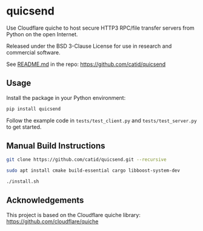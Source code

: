 # quicsend

Use Cloudflare quiche to host secure HTTP3 RPC/file transfer servers from Python on the open Internet.

Released under the BSD 3-Clause License for use in research and commercial software.

See [README.md](README.md) in the repo: https://github.com/catid/quicsend


## Usage

Install the package in your Python environment:

```bash
pip install quicsend
```

Follow the example code in `tests/test_client.py` and `tests/test_server.py` to get started.


## Manual Build Instructions

```bash
git clone https://github.com/catid/quicsend.git --recursive

sudo apt install cmake build-essential cargo libboost-system-dev

./install.sh
```


## Acknowledgements

This project is based on the Cloudflare quiche library: https://github.com/cloudflare/quiche
